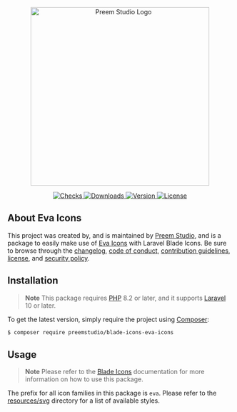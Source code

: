 <p align="center">
    <a href="https://preem.studio" target="_blank">
        <img src="https://raw.githubusercontent.com/PreemStudio/assets/main/logo-text.svg" width="400" alt="Preem Studio Logo" />
    </a>
</p>

<p align="center">
    <a href="https://github.com/PreemStudio/blade-icons-eva-icons/actions">
        <img src="https://badge.sh/github/check-runs/PreemStudio/blade-icons-eva-icons" alt="Checks" />
    </a>
    <a href="https://packagist.org/packages/preemstudio/blade-icons-eva-icons">
        <img src="https://badge.sh/packagist/downloads/PreemStudio/blade-icons-eva-icons" alt="Downloads" />
    </a>
    <a href="https://packagist.org/packages/preemstudio/blade-icons-eva-icons">
        <img src="https://badge.sh/packagist/version/PreemStudio/blade-icons-eva-icons" alt="Version" />
    </a>
    <a href="https://packagist.org/packages/preemstudio/blade-icons-eva-icons">
        <img src="https://badge.sh/packagist/license/PreemStudio/blade-icons-eva-icons" alt="License" />
    </a>
</p>

## About Eva Icons

This project was created by, and is maintained by [Preem Studio](https://github.com/PreemStudio), and is a package to easily make use of [Eva Icons](https://akveo.github.io/eva-icons/#/) with Laravel Blade Icons. Be sure to browse through the [changelog](CHANGELOG.md), [code of conduct](.github/CODE_OF_CONDUCT.md), [contribution guidelines](.github/CONTRIBUTING.md), [license](LICENSE), and [security policy](.github/SECURITY.md).

## Installation

> **Note**
> This package requires [PHP](https://www.php.net/) 8.2 or later, and it supports [Laravel](https://laravel.com/) 10 or later.

To get the latest version, simply require the project using [Composer](https://getcomposer.org/):

```bash
$ composer require preemstudio/blade-icons-eva-icons
```

## Usage

> **Note**
> Please refer to the [Blade Icons](https://github.com/PreemStudio/blade-icons) documentation for more information on how to use this package.

The prefix for all icon families in this package is `eva`. Please refer to the [resources/svg](/resources/svg) directory for a list of available styles.
